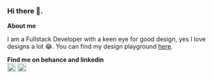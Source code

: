 ### Hi there 👋.

**About me**

I am a Fullstack Developer with a keen eye for good design, yes I love designs a lot 😂. You can find my design playground [here](https://www.behance.net/frankarinze). 

<b>Find me on behance and linkedin</b> <br>
<a href="https://www.behance.net/frankarinze" target="blank"><img align="center" src="https://cdn-icons-png.flaticon.com/128/174/174837.png" height="20" /></a>
<a href="https://www.linkedin.com/in/devfrankrnz" target="blank"><img align="center" src="https://cdn-icons-png.flaticon.com/512/174/174857.png" height="20" /></a>


<!--
**frankarinze/frankarinze** is a ✨ _special_ ✨ repository because its `README.md` (this file) appears on your GitHub profile.

Here are some ideas to get you started:

- 🔭 I’m currently working on ...
- 🌱 I’m currently learning ...
- 👯 I’m looking to collaborate on ...
- 🤔 I’m looking for help with ...
- 💬 Ask me about ...
- 📫 How to reach me: ...
- 😄 Pronouns: ...
- ⚡ Fun fact: ...
-->

